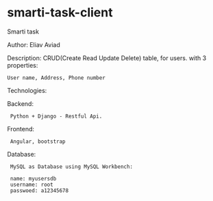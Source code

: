 # smarti-task-client

Smarti task

Author:
  Eliav Aviad

Description:
  CRUD(Create Read Update Delete) table, 
  for users.
  with 3 properties: 
    
    User name, Address, Phone number

Technologies:

  Backend:
  
     Python + Django - Restful Api.
     
  Frontend:
  
     Angular, bootstrap
   
   Database:
   
     MySQL as Database using MySQL Workbench:
    
     name: myusersdb
     username: root
     passwoed: a12345678
